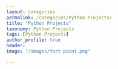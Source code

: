 ```yaml
---
layout: categories
permalink: /categories/Python Projects/
title: "Python Projects"
taxonomy: Python Projects
tags: [Python Projects]
author_profile: true
header:
image: "/images/fort point.png"

---
```

